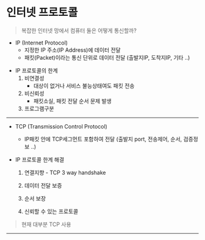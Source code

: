 # 인터넷 프로토콜

> 복잡한 인터넷 망에서 컴퓨터 둘은 어떻게 통신할까? 

* IP (Internet Protocol)
  * 지정한 IP 주소(IP Address)에 데이터 전달
  * 패킷(Packet)이라는 통신 단위로 데이터 전달 (출발지IP, 도착지IP, 기타 ..)

- IP 프로토콜의 한계
  1. 비연결성
      - 대상이 없거나 서비스 불능상태여도 패킷 전송
  3. 비신뢰성
      - 패킷소실, 패킷 전달 순서 문제 발생
  4. 프로그램구분
 
- - - 
* TCP (Transmission Control Protocol)
  - IP패킷 안에 TCP세그먼트 포함하여 전달 (출발지 port, 전송제어, 순서, 검증정보 ..)

* IP 프로토콜 한계 해결
  1. 연결지향 - TCP 3 way handshake
     
  3. 데이터 전달 보증
  4. 순서 보장
  5. 신뢰할 수 있는 프로토콜
> 현재 대부분 TCP 사용

---


